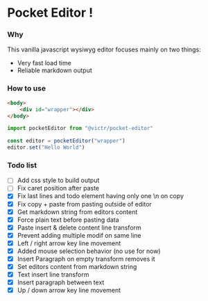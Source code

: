 # Pocket Editor !

### Why

This vanilla javascript wysiwyg editor focuses mainly on two things:

-   Very fast load time
-   Reliable markdown output

### How to use

```html
<body>
	<div id="wrapper"></div>
</body>
```

```js
import pocketEditor from "@victr/pocket-editor"

const editor = pocketEditor("wrapper")
editor.set("Hello World")
```

### Todo list

-   [ ] Add css style to build output
-   [ ] Fix caret position after paste
-   [x] Fix last lines and todo element having only one \n on copy
-   [x] Fix copy + paste from pasting outside of editor
-   [x] Get markdown string from editors content
-   [x] Force plain text before pasting data
-   [x] Paste insert & delete content line transform
-   [x] Prevent adding multiple modif on same line
-   [x] Left / right arrow key line movement
-   [x] Added mouse selection behavior (no use for now)
-   [x] Insert Paragraph on empty transform removes it
-   [x] Set editors content from markdown string
-   [x] Text insert line transform
-   [x] Insert paragraph between text
-   [x] Up / down arrow key line movement
